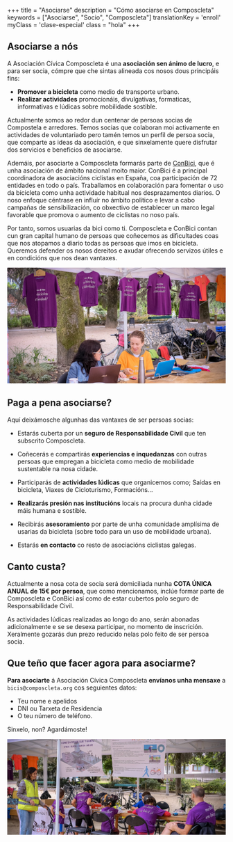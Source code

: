 +++
title = "Asociarse"
description = "Cómo asociarse en Composcleta"
keywords = ["Asociarse", "Socio", "Composcleta"]
translationKey = 'enroll'
myClass = 'clase-especial'
class = "hola"
+++

## Asociarse a nós

A Asociación Cívica Composcleta é una **asociación sen ánimo de lucro**, e para ser socia, cómpre que che sintas alineada cos nosos dous principáis fins:

- **Promover a bicicleta** como medio de transporte urbano.
- **Realizar actividades** promocionáis, divulgativas, formaticas, informativas e lúdicas sobre mobilidade sostible.

Actualmente somos ao redor dun centenar de persoas socias de Compostela e arredores. Temos socias que colaboran moi activamente en actividades de voluntariado pero tamén temos un perfil de persoa socia, que comparte as ideas da asociación, e que sinxelamente quere disfrutar dos servicios e beneficios de asociarse.

Ademáis, por asociarte a Composcleta formarás parte de [ConBici][1], que é unha asociación de ámbito nacional moito maior. ConBici é a principal coordinadora de asociacións ciclistas en España, coa participación de 72 entidades en todo o país. Traballamos en colaboración para fomentar o uso da bicicleta como unha actividade habitual nos desprazamentos diarios. O noso enfoque céntrase en influír no ámbito político e levar a cabo campañas de sensibilización, co obxectivo de establecer un marco legal favorable que promova o aumento de ciclistas no noso país.

Por tanto, somos usuarias da bici como ti. Composcleta e ConBici contan cun gran capital humano de persoas que coñecemos as dificultades coas que nos atopamos a diario todas as persoas que imos en bicicleta. Queremos defender os nosos dereitos e axudar ofrecendo servizos útiles e en condicións que nos dean vantaxes.

![Asóciate a Composcleata](/img/enroll/asociate-composcleta.jpg)

## Paga a pena asociarse?

Aquí deixámosche algunhas das vantaxes de ser persoas socias:

- Estarás cuberta por un **seguro de Responsabilidade Civil** que ten subscrito Composcleta.

- Coñecerás e compartirás **experiencias e inquedanzas** con outras persoas que empregan a bicicleta como medio de mobilidade sustentable na nosa cidade.

- Participarás de **actividades lúdicas** que organicemos como; Saídas en bicicleta, Viaxes de Cicloturismo, Formacións...

- **Realizarás presión nas institucións** locais na procura dunha cidade máis humana e sostible.

- Recibirás **asesoramiento** por parte de unha comunidade amplísima de usarias da bicicleta (sobre todo para un uso de mobilidade urbana).

- Estarás **en contacto** co resto de asociacións ciclistas galegas.

## Canto custa?

Actualmente a nosa cota de socia será domiciliada nunha **COTA ÚNICA ANUAL de 15€ por persoa**, que como mencionamos, inclúe formar parte de Composcleta e ConBici así como de estar cubertos polo seguro de Responsabilidade Civil.

As actividades lúdicas realizadas ao longo do ano, serán abonadas adicionalmente e se se desexa participar, no momento de inscrición. Xeralmente gozarás dun prezo reducido nelas polo feito de ser persoa socia.

## Que teño que facer agora para asociarme?

**Para asociarte** á Asociación Cívica Composcleta **envíanos unha mensaxe** a `bicis@composcleta.org` cos seguientes datos:

- Teu nome e apelidos
- DNI ou Tarxeta de Residencia
- O teu número de teléfono.

Sinxelo, non? Agardámoste!

![Actividades persoas socias de Composcleata](/img/enroll/actividades-socias.jpg)

<!-- Referencias -->
[1]: https://conbici.org 'ConBici'
